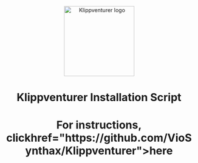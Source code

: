 <p align="center">
  <a>
    <img src="https://raw.githubusercontent.com/VioSynthax/Adventurer-Voxel-Klipper/2.0-preview/images/klippventurer.svg" alt="Klippventurer logo" height="185">
    <h1 align="center">Klippventurer Installation Script</h1>
  </a>
  <a>
    <h1 align="center">For instructions, click<a>href="https://github.com/VioSynthax/Klippventurer">here</a></h1>
</p>
</div>
